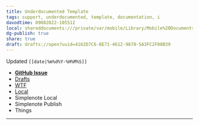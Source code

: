 ```yaml
---
title: Underdocumented Template
tags: support, underdocumented, template, documentation, i
davodtime: 09082022-105512
local: shareddocuments:///private/var/mobile/Library/Mobile%20Documents/iCloud~md~obsidian/Documents/OBSHIDDIAN/drafts/4162D7C6-8E71-4612-9870-5A3FC2F00B39.md
dg-publish: true
share: true
draft: drafts://open?uuid=4162D7C6-8E71-4612-9870-5A3FC2F00B39
---
```

Updated `[[date|%m%d%Y-%H%M%S]]`

- [**GitHub Issue**](https://github.com/extratone/underdocumented/issues/) 
- [Drafts](drafts://open?uuid=CAABBB06-186C-437D-BC30-65844BDBEC2B)
- [WTF](https://davidblue.wtf/drafts/CAABBB06-186C-437D-BC30-65844BDBEC2B.html)
- [Local](shareddocuments:///private/var/mobile/Library/Mobile%20Documents/com~apple~CloudDocs/Written/[[uuid|uuid]].md)
- Simplenote Local
- Simplenote Publish
- Things

---